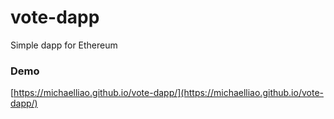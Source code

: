 # vote-dapp
Simple dapp for Ethereum

### Demo

[https://michaelliao.github.io/vote-dapp/](https://michaelliao.github.io/vote-dapp/)
